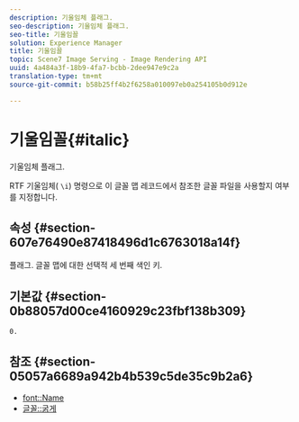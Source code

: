 ```yaml
---
description: 기울임체 플래그.
seo-description: 기울임체 플래그.
seo-title: 기울임꼴
solution: Experience Manager
title: 기울임꼴
topic: Scene7 Image Serving - Image Rendering API
uuid: 4a484a3f-18b9-4fa7-bcbb-2dee947e9c2a
translation-type: tm+mt
source-git-commit: b58b25ff4b2f6258a010097eb0a254105b0d912e

---
```



# 기울임꼴{#italic}

기울임체 플래그.

RTF 기울임체( `\i`) 명령으로 이 글꼴 맵 레코드에서 참조한 글꼴 파일을 사용할지 여부를 지정합니다.

## 속성 {#section-607e76490e87418496d1c6763018a14f}

플래그. 글꼴 맵에 대한 선택적 세 번째 색인 키.

## 기본값 {#section-0b88057d00ce4160929c23fbf138b309}

`0.`

## 참조 {#section-05057a6689a942b4b539c5de35c9b2a6}

* [font::Name](r-name-font.md#reference_C55889877DC54AABB60734DCDE86EE76)
* [글꼴::굵게](../../../../../is-api/image-catalog/image-serving-api-ref/c-image-catalog-reference/c-font-map-reference/r-bold-font.md#reference-f7b017ef67574a29abfc3954ab64159c)
